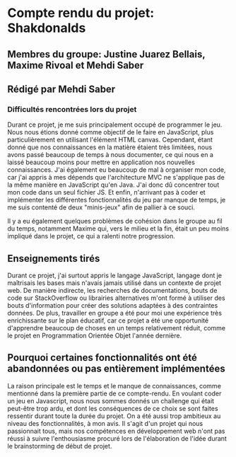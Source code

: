 # Compte rendu du projet: Shakdonalds

## Membres du groupe: Justine Juarez Bellais, Maxime Rivoal et Mehdi Saber

## Rédigé par Mehdi Saber

### Difficultés rencontrées lors du projet

Durant ce projet, je me suis principalement occupé de programmer le jeu.
Nous nous étions donné comme objectif de le faire en JavaScript, plus particulièrement en utilisant l'élément HTML canvas.
Cependant, étant donné que nos connaissances en la matière étaient très limitées, nous avons passé beaucoup de temps à nous documenter, ce qui nous en a laissé beaucoup moins pour mettre en application nos nouvelles connaissances.
J'ai également eu beaucoup de mal à organiser mon code, car j'ai appris à mes dépends que l'architecture MVC ne s'applique pas de la même manière en JavaScript qu'en Java. J'ai donc dû concentrer tout mon code dans un seul fichier JS.
Et enfin, n'arrivant pas à coder et implémenter les différentes fonctionnalités du jeu par manque de temps, je me suis contenté de deux "minis-jeux" afin de pallier à ce souci.

Il y a eu également quelques problèmes de cohésion dans le groupe au fil du temps, notamment Maxime qui, vers le milieu et la fin, était un peu moins impliqué dans le projet, ce qui a ralenti notre progression.

## Enseignements tirés

Durant ce projet, j'ai surtout appris le langage JavaScript, langage dont je maîtrisais les bases mais n'avais jamais utilisé dans un contexte de projet web. De manière indirecte, les recherches de documentations, bouts de code sur StackOverflow ou librairies alternatives m'ont formé à utiliser des bouts d'information pour créer des solutions adaptées à des contraintes données.
De plus, travailler en groupe a été pour moi une expérience très enrichissante sur le plan éducatif, car ce projet a été une opportunité d'apprendre beaucoup de choses en un temps relativement réduit, comme le projet en Programmation Orientée Objet l'année dernière.

## Pourquoi certaines fonctionnalités ont été abandonnées ou pas entièrement implémentées

La raison principale est le temps et le manque de connaissances, comme mentionné dans la première partie de ce compte-rendu.
En voulant coder un jeu en Javascript, nous nous sommes donnés un challenge qui était peut-être trop ardu, et dont les conséquences de ce choix se sont faites ressentir durant toute la durée du projet.
On a été aussi trop ambitieux au niveau des fonctionnalités, à mon avis.
Il s'agit d'un projet qui nous passionnait tous, mais nos compétences en développement web n'ont pas réussi à suivre l'enthousiasme procuré lors de l'élaboration de l'idée durant le brainstorming de début de projet.


